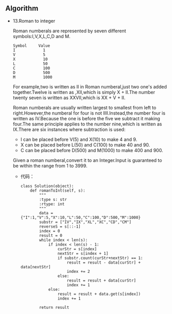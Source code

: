 ## Algorithm
* 13.Roman to integer
	
	Roman numberals are represented by seven different symbols:I,V,X,L,C,D and M.
	```
	Symbol     Value
	I            1
	V            5
	X            10
	L            50
	C            100
	D            500
	M            1000
	```
	
	For example,two is written as II in Roman numberal,just two one's added together.Twelve is written as ,XII,which is simply X + II.The number twenty seven is written as XXVII,which is XX + V + II.
	
	Roman numberals are usually written largest to smallest from left to right.However,the numberal for four is not IIII.Instead,the number four is written as IV.Because the one is before the five we subtract it making four.The same principle applies to the number nine,which is written as IX.There are six instances where subtraction is used:
	
	* I can be placed before V(5) and X(10) to make 4 and 9.
	* X can be placed before L(50) and C(100) to make 40 and 90.
	* C can be placed before D(500) and M(1000) to make 400 and 900.

	Given a roman numberal,convert it to an Integer.Input is guaranteed to be within the range from 1 to 3999.
	
	* 代码：
	
		```
		class Solution(object):
		    def romanToInt(self, s):
		        """
		        :type s: str
		        :rtype: int
		        """
		        data = {"I":1,"V":5,"X":10,"L":50,"C":100,"D":500,"M":1000}
		        substr = ["IV","IX","XL","XC","CD","CM"]
		        reverseS = s[::-1]
		        index = 0
		        result = 0
		        while index < len(s):
		            if index < len(s) - 1:
		                curStr = s[index]
		                nextStr = s[index + 1]
		                if substr.count(curStr+nextStr) == 1:
		                    result = result - data[curStr] + data[nextStr]
		                    index += 2
		                else:
		                    result = result + data[curStr]
		                    index += 1
		            else:
		                result = result + data.get(s[index])
		                index += 1
		                
		        return result
		```
